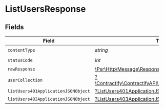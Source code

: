 # ListUsersResponse


## Fields

| Field                                                                                                        | Type                                                                                                         | Required                                                                                                     | Description                                                                                                  |
| ------------------------------------------------------------------------------------------------------------ | ------------------------------------------------------------------------------------------------------------ | ------------------------------------------------------------------------------------------------------------ | ------------------------------------------------------------------------------------------------------------ |
| `contentType`                                                                                                | *string*                                                                                                     | :heavy_check_mark:                                                                                           | N/A                                                                                                          |
| `statusCode`                                                                                                 | *int*                                                                                                        | :heavy_check_mark:                                                                                           | N/A                                                                                                          |
| `rawResponse`                                                                                                | [\Psr\Http\Message\ResponseInterface](https://www.php-fig.org/psr/psr-7/#33-psrhttpmessageresponseinterface) | :heavy_minus_sign:                                                                                           | N/A                                                                                                          |
| `userCollection`                                                                                             | [?\Contractify\ContractifyAPI\Models\Shared\UserCollection](../../models/shared/UserCollection.md)           | :heavy_minus_sign:                                                                                           | OK                                                                                                           |
| `listUsers401ApplicationJSONObject`                                                                          | [?ListUsers401ApplicationJSON](../../models/operations/ListUsers401ApplicationJSON.md)                       | :heavy_minus_sign:                                                                                           | Unauthenticated                                                                                              |
| `listUsers403ApplicationJSONObject`                                                                          | [?ListUsers403ApplicationJSON](../../models/operations/ListUsers403ApplicationJSON.md)                       | :heavy_minus_sign:                                                                                           | Forbidden                                                                                                    |